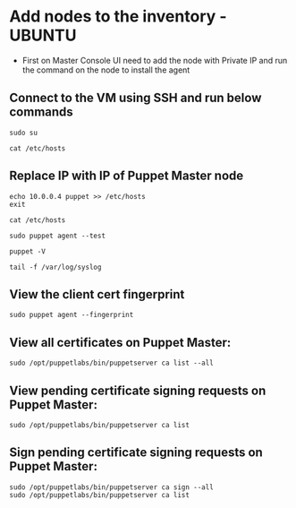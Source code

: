 # Add nodes to the inventory - UBUNTU

- First on Master Console UI need to add the node with Private IP and run the command on the node to install the agent

## Connect to the VM using SSH and run below commands
```
sudo su
```

```
cat /etc/hosts
```

## Replace IP with IP of Puppet Master node
```
echo 10.0.0.4 puppet >> /etc/hosts
exit
```

```
cat /etc/hosts
```

```
sudo puppet agent --test
```

```
puppet -V
```

```
tail -f /var/log/syslog
```

## View the client cert fingerprint
```
sudo puppet agent --fingerprint
```

## View all certificates on Puppet Master:
```
sudo /opt/puppetlabs/bin/puppetserver ca list --all
```


## View pending certificate signing requests on Puppet Master:
```
sudo /opt/puppetlabs/bin/puppetserver ca list
```

## Sign pending certificate signing requests on Puppet Master:
```
sudo /opt/puppetlabs/bin/puppetserver ca sign --all
sudo /opt/puppetlabs/bin/puppetserver ca list
```
